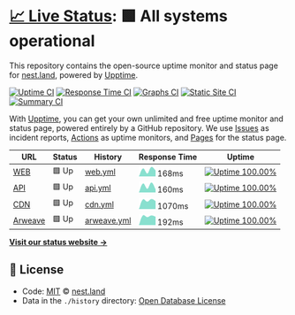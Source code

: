 # [📈 Live Status](https://status.nest.land): <!--live status--> **🟩 All systems operational**

This repository contains the open-source uptime monitor and status page for [nest.land](https://nest.land), powered by [Upptime](https://github.com/upptime/upptime).

[![Uptime CI](https://github.com/koj-co/upptime/workflows/Uptime%20CI/badge.svg)](https://github.com/koj-co/upptime/actions?query=workflow%3A%22Uptime+CI%22)
[![Response Time CI](https://github.com/koj-co/upptime/workflows/Response%20Time%20CI/badge.svg)](https://github.com/koj-co/upptime/actions?query=workflow%3A%22Response+Time+CI%22)
[![Graphs CI](https://github.com/koj-co/upptime/workflows/Graphs%20CI/badge.svg)](https://github.com/koj-co/upptime/actions?query=workflow%3A%22Graphs+CI%22)
[![Static Site CI](https://github.com/koj-co/upptime/workflows/Static%20Site%20CI/badge.svg)](https://github.com/koj-co/upptime/actions?query=workflow%3A%22Static+Site+CI%22)
[![Summary CI](https://github.com/koj-co/upptime/workflows/Summary%20CI/badge.svg)](https://github.com/koj-co/upptime/actions?query=workflow%3A%22Summary+CI%22)

With [Upptime](https://upptime.js.org), you can get your own unlimited and free uptime monitor and status page, powered entirely by a GitHub repository. We use [Issues](https://github.com/nestdotland/status/issues) as incident reports, [Actions](https://github.com/nestdotland/status/actions) as uptime monitors, and [Pages](https://status.nest.land) for the status page.

<!--start: status pages-->
<!-- This summary is generated by Upptime (https://github.com/upptime/upptime) -->
<!-- Do not edit this manually, your changes will be overwritten -->

| URL                                                                                                                                          | Status | History                                                                                 | Response Time                                                                | Uptime                                                                                                                                                                                                   |
| -------------------------------------------------------------------------------------------------------------------------------------------- | ------ | --------------------------------------------------------------------------------------- | ---------------------------------------------------------------------------- | -------------------------------------------------------------------------------------------------------------------------------------------------------------------------------------------------------- |
| [WEB](https://nest.land/package/std)                                                                                                         | 🟩 Up  | [web.yml](https://github.com/nestdotland/status/commits/master/history/web.yml)         | <img alt="Response time graph" src="./graphs/web.png" height="20"> 168ms     | [![Uptime 100.00%](https://img.shields.io/endpoint?url=https%3A%2F%2Fraw.githubusercontent.com%2Fnestdotland%2Fstatus%2Fmaster%2Fapi%2Fweb%2Fuptime.json)](https://status.nest.land/history/web)         |
| [API](https://x.nest.land/api/package/std)                                                                                                   | 🟩 Up  | [api.yml](https://github.com/nestdotland/status/commits/master/history/api.yml)         | <img alt="Response time graph" src="./graphs/api.png" height="20"> 160ms     | [![Uptime 100.00%](https://img.shields.io/endpoint?url=https%3A%2F%2Fraw.githubusercontent.com%2Fnestdotland%2Fstatus%2Fmaster%2Fapi%2Fapi%2Fuptime.json)](https://status.nest.land/history/api)         |
| [CDN](https://x.nest.land/std@0.75.0/flags/mod.ts)                                                                                           | 🟩 Up  | [cdn.yml](https://github.com/nestdotland/status/commits/master/history/cdn.yml)         | <img alt="Response time graph" src="./graphs/cdn.png" height="20"> 1070ms    | [![Uptime 100.00%](https://img.shields.io/endpoint?url=https%3A%2F%2Fraw.githubusercontent.com%2Fnestdotland%2Fstatus%2Fmaster%2Fapi%2Fcdn%2Fuptime.json)](https://status.nest.land/history/cdn)         |
| [Arweave](https://y2dkomn4abqiffiuvhrfhuqynbu4det55c3uipi4gyvvntorwfoa.arweave.net/xoanMbwAYIKVFKniU9IYaGnBkn3ot0Q9HDYrVs3RsVw/flags/mod.ts) | 🟩 Up  | [arweave.yml](https://github.com/nestdotland/status/commits/master/history/arweave.yml) | <img alt="Response time graph" src="./graphs/arweave.png" height="20"> 192ms | [![Uptime 100.00%](https://img.shields.io/endpoint?url=https%3A%2F%2Fraw.githubusercontent.com%2Fnestdotland%2Fstatus%2Fmaster%2Fapi%2Farweave%2Fuptime.json)](https://status.nest.land/history/arweave) |

<!--end: status pages-->

[**Visit our status website →**](https://status.nest.land)

## 📄 License

- Code: [MIT](./LICENSE) © [nest.land](https://nest.land)
- Data in the `./history` directory: [Open Database License](https://opendatacommons.org/licenses/odbl/1-0/)
